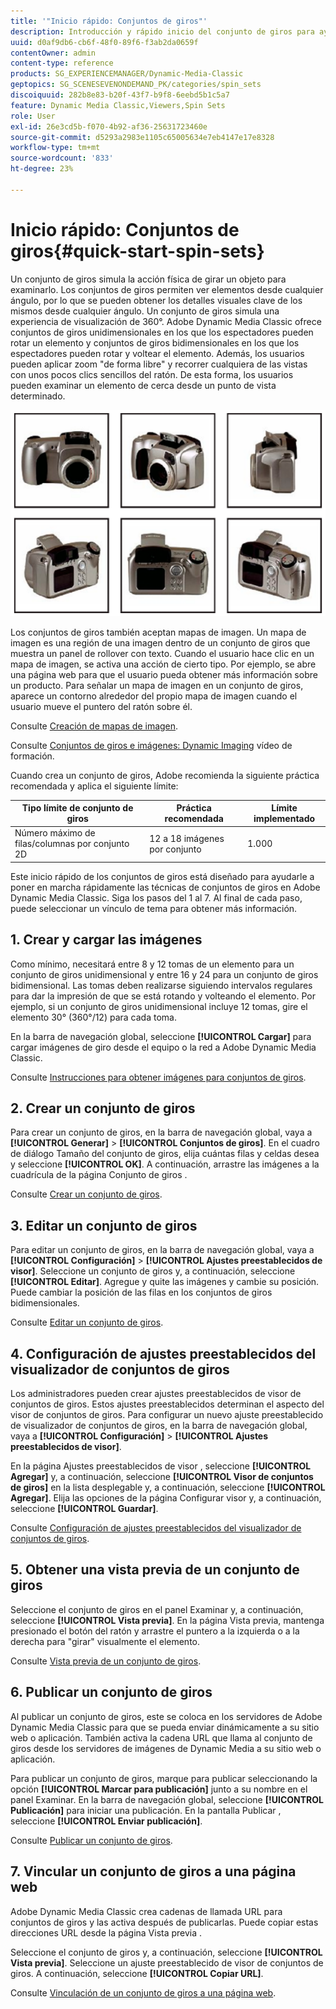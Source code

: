 ```yaml
---
title: '"Inicio rápido: Conjuntos de giros"'
description: Introducción y rápido inicio del conjunto de giros para ayudarle a poner en marcha Adobe Dynamic Media Classic rápidamente.
uuid: d0af9db6-cb6f-48f0-89f6-f3ab2da0659f
contentOwner: admin
content-type: reference
products: SG_EXPERIENCEMANAGER/Dynamic-Media-Classic
geptopics: SG_SCENESEVENONDEMAND_PK/categories/spin_sets
discoiquuid: 282b8e83-b20f-43f7-b9f8-6eebd5b1c5a7
feature: Dynamic Media Classic,Viewers,Spin Sets
role: User
exl-id: 26e3cd5b-f070-4b92-af36-25631723460e
source-git-commit: d5293a2983e1105c65005634e7eb4147e17e8328
workflow-type: tm+mt
source-wordcount: '833'
ht-degree: 23%

---
```


# Inicio rápido: Conjuntos de giros{#quick-start-spin-sets}

Un conjunto de giros simula la acción física de girar un objeto para examinarlo. Los conjuntos de giros permiten ver elementos desde cualquier ángulo, por lo que se pueden obtener los detalles visuales clave de los mismos desde cualquier ángulo. Un conjunto de giros simula una experiencia de visualización de 360°. Adobe Dynamic Media Classic ofrece conjuntos de giros unidimensionales en los que los espectadores pueden rotar un elemento y conjuntos de giros bidimensionales en los que los espectadores pueden rotar y voltear el elemento. Además, los usuarios pueden aplicar zoom &quot;de forma libre&quot; y recorrer cualquiera de las vistas con unos pocos clics sencillos del ratón. De esta forma, los usuarios pueden examinar un elemento de cerca desde un punto de vista determinado.

![Imágenes para un conjunto de giros.](/help/assets/spin_set.png)

Los conjuntos de giros también aceptan mapas de imagen. Un mapa de imagen es una región de una imagen dentro de un conjunto de giros que muestra un panel de rollover con texto. Cuando el usuario hace clic en un mapa de imagen, se activa una acción de cierto tipo. Por ejemplo, se abre una página web para que el usuario pueda obtener más información sobre un producto. Para señalar un mapa de imagen en un conjunto de giros, aparece un contorno alrededor del propio mapa de imagen cuando el usuario mueve el puntero del ratón sobre él.

Consulte [Creación de mapas de imagen](creating-image-maps.md).

Consulte [Conjuntos de giros e imágenes: Dynamic Imaging](https://s7d5.scene7.com/s7viewers/html5/VideoViewer.html?videoserverurl=https://s7d5.scene7.com/is/content/&amp;emailurl=https://s7d5.scene7.com/s7/emailFriend&amp;serverUrl=https://s7d5.scene7.com/is/image/&amp;config=Scene7SharedAssets/Universal_HTML5_Video&amp;contenturl=https://s7d5.scene7.com/skins/&amp;asset=S7tutorials/556_Image%20&amp;%20Spin%20Sets_converted%20renamed_Dynamic%20Imaging-AVS) vídeo de formación.

Cuando crea un conjunto de giros, Adobe recomienda la siguiente práctica recomendada y aplica el siguiente límite:

| Tipo límite de conjunto de giros | Práctica recomendada | Límite implementado |
| --- | --- | --- |
| Número máximo de filas/columnas por conjunto 2D | 12 a 18 imágenes por conjunto | 1.000 |

Este inicio rápido de los conjuntos de giros está diseñado para ayudarle a poner en marcha rápidamente las técnicas de conjuntos de giros en Adobe Dynamic Media Classic. Siga los pasos del 1 al 7. Al final de cada paso, puede seleccionar un vínculo de tema para obtener más información.

## 1. Crear y cargar las imágenes

Como mínimo, necesitará entre 8 y 12 tomas de un elemento para un conjunto de giros unidimensional y entre 16 y 24 para un conjunto de giros bidimensional. Las tomas deben realizarse siguiendo intervalos regulares para dar la impresión de que se está rotando y volteando el elemento. Por ejemplo, si un conjunto de giros unidimensional incluye 12 tomas, gire el elemento 30° (360°/12) para cada toma.

En la barra de navegación global, seleccione **[!UICONTROL Cargar]** para cargar imágenes de giro desde el equipo o la red a Adobe Dynamic Media Classic.

Consulte [Instrucciones para obtener imágenes para conjuntos de giros](creating-spin-set.md#guidelines-for-shooting-spin-set-images).

## 2. Crear un conjunto de giros

Para crear un conjunto de giros, en la barra de navegación global, vaya a **[!UICONTROL Generar]** > **[!UICONTROL Conjuntos de giros]**. En el cuadro de diálogo Tamaño del conjunto de giros, elija cuántas filas y celdas desea y seleccione **[!UICONTROL OK]**. A continuación, arrastre las imágenes a la cuadrícula de la página Conjunto de giros .

Consulte [Crear un conjunto de giros](creating-spin-set.md#creating-a-spin-set).

## 3. Editar un conjunto de giros

Para editar un conjunto de giros, en la barra de navegación global, vaya a **[!UICONTROL Configuración]** > **[!UICONTROL Ajustes preestablecidos de visor]**. Seleccione un conjunto de giros y, a continuación, seleccione **[!UICONTROL Editar]**. Agregue y quite las imágenes y cambie su posición. Puede cambiar la posición de las filas en los conjuntos de giros bidimensionales.

Consulte [Editar un conjunto de giros](creating-spin-set.md#editing-a-spin-set).

## 4. Configuración de ajustes preestablecidos del visualizador de conjuntos de giros

Los administradores pueden crear ajustes preestablecidos de visor de conjuntos de giros. Estos ajustes preestablecidos determinan el aspecto del visor de conjuntos de giros. Para configurar un nuevo ajuste preestablecido de visualizador de conjuntos de giros, en la barra de navegación global, vaya a **[!UICONTROL Configuración]** > **[!UICONTROL Ajustes preestablecidos de visor]**.

En la página Ajustes preestablecidos de visor , seleccione **[!UICONTROL Agregar]** y, a continuación, seleccione **[!UICONTROL Visor de conjuntos de giros]** en la lista desplegable y, a continuación, seleccione **[!UICONTROL Agregar]**. Elija las opciones de la página Configurar visor y, a continuación, seleccione **[!UICONTROL Guardar]**.

Consulte [Configuración de ajustes preestablecidos del visualizador de conjuntos de giros](setting-spin-set-viewer-presets.md#setting-up-spin-set-viewer-presets).

## 5. Obtener una vista previa de un conjunto de giros

Seleccione el conjunto de giros en el panel Examinar y, a continuación, seleccione **[!UICONTROL Vista previa]**. En la página Vista previa, mantenga presionado el botón del ratón y arrastre el puntero a la izquierda o a la derecha para &quot;girar&quot; visualmente el elemento.

Consulte [Vista previa de un conjunto de giros](previewing-spin-set.md#previewing-a-spin-set).

## 6. Publicar un conjunto de giros

Al publicar un conjunto de giros, este se coloca en los servidores de Adobe Dynamic Media Classic para que se pueda enviar dinámicamente a su sitio web o aplicación. También activa la cadena URL que llama al conjunto de giros desde los servidores de imágenes de Dynamic Media a su sitio web o aplicación.

Para publicar un conjunto de giros, marque para publicar seleccionando la opción **[!UICONTROL Marcar para publicación]** junto a su nombre en el panel Examinar. En la barra de navegación global, seleccione **[!UICONTROL Publicación]** para iniciar una publicación. En la pantalla Publicar , seleccione **[!UICONTROL Enviar publicación]**.

Consulte [Publicar un conjunto de giros](publishing-spin-set.md#publishing-a-spin-set).

## 7. Vincular un conjunto de giros a una página web

Adobe Dynamic Media Classic crea cadenas de llamada URL para conjuntos de giros y las activa después de publicarlas. Puede copiar estas direcciones URL desde la página Vista previa .

Seleccione el conjunto de giros y, a continuación, seleccione **[!UICONTROL Vista previa]**. Seleccione un ajuste preestablecido de visor de conjuntos de giros. A continuación, seleccione **[!UICONTROL Copiar URL]**.

Consulte [Vinculación de un conjunto de giros a una página web](linking-spin-set-web-page.md#linking-a-spin-set-to-a-web-page).
